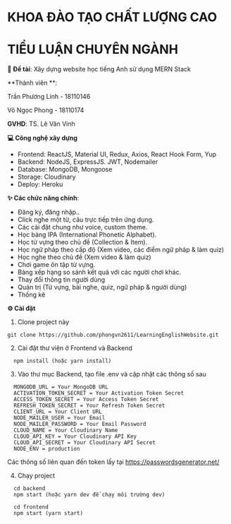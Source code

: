 # KHOA ĐÀO TẠO CHẤT LƯỢNG CAO

# TIỂU LUẬN CHUYÊN NGÀNH 

**📝 Đề tài**: Xây dựng website học tiếng Anh sử dụng MERN Stack

**Thành viên **:

Trần Phương Linh - 18110146

Võ Ngọc Phong - 18110174

**GVHD**: TS. Lê Văn Vinh

**💻 Công nghệ xây dựng**
+ Frontend: ReactJS, Material UI, Redux, Axios, React Hook Form, Yup
+ Backend: NodeJS, ExpressJS. JWT, Nodemailer
+ Database: MongoDB, Mongoose
+ Storage: Cloudinary
+ Deploy: Heroku

**✨ Các chức năng chính**:
- Đăng ký, đăng nhập..
- Click nghe một từ, câu trực tiếp trên ứng dụng.
- Các cài đặt chung như voice, custom theme.
- Học bảng IPA (International Phonetic Alphabet).
- Học từ vựng theo chủ đề (Collection & Item).
- Học ngữ pháp theo cấp độ (Xem video, các điểm ngữ pháp & làm quiz)
- Học nghe theo chủ đề (Xem video & làm quiz)
- Chơi game ôn tập từ vựng.
- Bảng xếp hạng so sánh kết quả với các người chơi khác.
- Thay đổi thông tin người dùng
- Quản trị (Từ vựng, bài nghe, quiz, ngữ pháp & người dùng)
- Thống kê

**⚙ Cài đặt**

1. Clone project này

```
git clone https://github.com/phongvn2611/LearningEnglishWebsite.git
```

2. Cài đặt thư viện ở Frontend và Backend

```
  npm install (hoặc yarn install)
```

3. Vào thư mục Backend, tạo file .env và cập nhật các thông số sau
```
  MONGODB_URL = Your MongoDB URL
  ACTIVATION_TOKEN_SECRET = Your Activation Token Secret
  ACCESS_TOKEN_SECRET = Your Access Token Secret
  REFRESH_TOKEN_SECRET = Your Refresh Token Secret
  CLIENT_URL = Your Client URL
  NODE_MAILER_USER = Your Email
  NODE_MAILER_PASSWORD = Your Email Password
  CLOUD_NAME = Your Cloudinary Name
  CLOUD_API_KEY = Your Cloudinary API Key
  CLOUD_API_SECRET = Your Cloudinary API Secret
  NODE_ENV = production
```
Các thông số liên quan đến token lấy tại https://passwordsgenerator.net/

4. Chạy project
```
  cd backend
  npm start (hoặc yarn dev để chạy môi trường dev)
```

```
  cd frontend
  npm start (yarn start)
```

